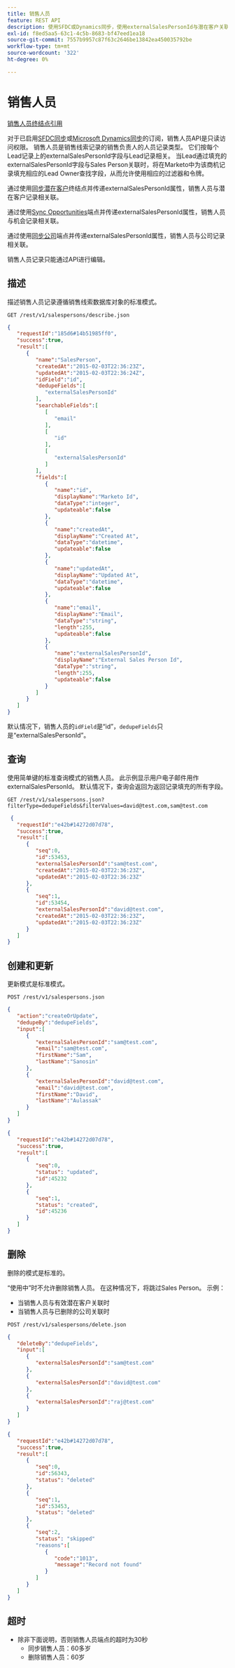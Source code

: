 ```yaml
---
title: 销售人员
feature: REST API
description: 使用SFDC或Dynamics同步，使用externalSalesPersonId与潜在客户关联并执行查询、更新插入和删除的Marketo REST API销售人员记录指南。
exl-id: f8ed5aa5-63c1-4c5b-8683-bf47eed1ea18
source-git-commit: 7557b9957c87f63c2646be13842ea450035792be
workflow-type: tm+mt
source-wordcount: '322'
ht-degree: 0%

---
```


# 销售人员

[销售人员终结点引用](https://developer.adobe.com/marketo-apis/api/mapi/#tag/Sales-Persons)

对于已启用[SFDC同步](https://experienceleague.adobe.com/zh-hans/docs/marketo/using/product-docs/crm-sync/salesforce-sync/sfdc-sync-details/sfdc-sync-field-sync)或[Microsoft Dynamics同步](https://experienceleague.adobe.com/zh-hans/docs/marketo/using/product-docs/crm-sync/microsoft-dynamics/microsoft-dynamics-sync-details/microsoft-dynamics-sync-user-sync)的订阅，销售人员API是只读访问权限。 销售人员是销售线索记录的销售负责人的人员记录类型。 它们按每个Lead记录上的externalSalesPersonId字段与Lead记录相关。 当Lead通过填充的externalSalesPersonId字段与Sales Person关联时，将在Marketo中为该商机记录填充相应的Lead Owner查找字段，从而允许使用相应的过滤器和令牌。

通过使用[同步潜在客户](https://developer.adobe.com/marketo-apis/api/mapi/#tag/Leads/operation/syncLeadUsingPOST)终结点并传递externalSalesPersonId属性，销售人员与潜在客户记录相关联。

通过使用[Sync Opportunities](https://developer.adobe.com/marketo-apis/api/mapi/#tag/Opportunities/operation/syncOpportunitiesUsingPOST)端点并传递externalSalesPersonId属性，销售人员与机会记录相关联。

通过使用[同步公司](https://developer.adobe.com/marketo-apis/api/mapi/#tag/Companies/operation/syncCompaniesUsingPOST)端点并传递externalSalesPersonId属性，销售人员与公司记录相关联。

销售人员记录只能通过API进行编辑。

## 描述

描述销售人员记录遵循销售线索数据库对象的标准模式。

```
GET /rest/v1/salespersons/describe.json
```

```json
{
   "requestId":"185d6#14b51985ff0",
   "success":true,
   "result":[
      {
         "name":"SalesPerson",
         "createdAt":"2015-02-03T22:36:23Z",
         "updatedAt":"2015-02-03T22:36:24Z",
         "idField":"id",
         "dedupeFields":[
            "externalSalesPersonId"
         ],
         "searchableFields":[
            [
               "email"
            ],
            [
               "id"
            ],
            [
               "externalSalesPersonId"
            ]
         ],
         "fields":[
            {
               "name":"id",
               "displayName":"Marketo Id",
               "dataType":"integer",
               "updateable":false
            },
            {
               "name":"createdAt",
               "displayName":"Created At",
               "dataType":"datetime",
               "updateable":false
            },
            {
               "name":"updatedAt",
               "displayName":"Updated At",
               "dataType":"datetime",
               "updateable":false
            },
            {
               "name":"email",
               "displayName":"Email",
               "dataType":"string",
               "length":255,
               "updateable":false
            },
            {
               "name":"externalSalesPersonId",
               "displayName":"External Sales Person Id",
               "dataType":"string",
               "length":255,
               "updateable":false
            }
         ]
      }
   ]
}
```

默认情况下，销售人员的`idField`是“id”，`dedupeFields`只是“externalSalesPersonId”。

## 查询

使用简单键的标准查询模式的销售人员。 此示例显示用户电子邮件用作externalSalesPersonId。 默认情况下，查询会返回为返回记录填充的所有字段。

```
GET /rest/v1/salespersons.json?filterType=dedupeFields&filterValues=david@test.com,sam@test.com
```

```json
 {
   "requestId":"e42b#14272d07d78",
   "success":true,
   "result":[
      {
         "seq":0,
         "id":53453,
         "externalSalesPersonId":"sam@test.com",
         "createdAt":"2015-02-03T22:36:23Z",
         "updatedAt":"2015-02-03T22:36:23Z"
      },
      {
         "seq":1,
         "id":53454,
         "externalSalesPersonId":"david@test.com",
         "createdAt":"2015-02-03T22:36:23Z",
         "updatedAt":"2015-02-03T22:36:23Z"
      }
   ]
}
```

## 创建和更新

更新模式是标准模式。

```
POST /rest/v1/salespersons.json
```

```json
{
   "action":"createOrUpdate",
   "dedupeBy":"dedupeFields",
   "input":[
      {
         "externalSalesPersonId":"sam@test.com",
         "email":"sam@test.com",
         "firstName":"Sam",
         "lastName":"Sanosin"
      },
      {
         "externalSalesPersonId":"david@test.com",
         "email":"david@test.com",
         "firstName":"David",
         "lastName":"Aulassak"
      }
   ]
}
```

```json
{
   "requestId":"e42b#14272d07d78",
   "success":true,
   "result":[
      {
         "seq":0,
         "status": "updated",
         "id":45232
      },
      {
         "seq":1,
         "status": "created",
         "id":45236
      }
   ]
}
```

## 删除

删除的模式是标准的。

“使用中”时不允许删除销售人员。 在这种情况下，将跳过Sales Person。 示例：

- 当销售人员与有效潜在客户关联时
- 当销售人员与已删除的公司关联时

```
POST /rest/v1/salespersons/delete.json
```

```json
{
   "deleteBy":"dedupeFields",
   "input":[
      {
         "externalSalesPersonId":"sam@test.com"
      },
      {
         "externalSalesPersonId":"david@test.com"
      },
      {
         "externalSalesPersonId":"raj@test.com"
      }
   ]
}
```

```json
{
   "requestId":"e42b#14272d07d78",
   "success":true,
   "result":[
      {
         "seq":0,
         "id":56343,
         "status": "deleted"
      },
      {
         "seq":1,
         "id":53453,
         "status": "deleted"
      },
      {
         "seq":2,
         "status": "skipped"
         "reasons":[
            {
               "code":"1013",
               "message":"Record not found"
            }
         ]
      }
   ]
}
```

## 超时

- 除非下面说明，否则销售人员端点的超时为30秒
   - 同步销售人员：60多岁
   - 删除销售人员：60岁
